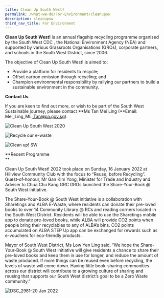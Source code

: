 ```yaml
---
title: Clean Up South West!
permalink: /what-we-do/For-Environment/cleanupsw
description: cleanupsw
third_nav_title: For Environment
---
```

**Clean Up South West!** is an annual flagship recycling programme organised by the South West CDC , the National Environment Agency (NEA) and supported by various Grassroots Organisations (GROs), corporate partners, and schools in the South West District, since 2006.

The objective of Clean Up South West! is aimed to:

*   Provide a platform for residents to recycle;
*   Offset carbon emission through recycling; and
*   Champion environmental responsibility by rallying our partners to build a sustainable environment in the community.

**Contact Us**   
  
If you are keen to find out more, or wish to be part of the South West Sustainable journey, please contact **Ms Tan Mei Ling (**Email: Mei\_Ling\_ML\_Tan@pa.gov.sg). 

![Clean Up South West 2020](https://www.cdc.gov.sg/images/librariesprovider6/what-we-do/environment/clean-up-south-west-2020.jpg?sfvrsn=586908a1_2)

![Recycle our e-waste](https://www.cdc.gov.sg/images/librariesprovider6/what-we-do/environment/recycle-our-e-waste.jpg?sfvrsn=3a3b54f9_2)

  
![Clean up! SW](https://www.cdc.gov.sg/images/librariesprovider6/default-album/clean-up!-sw910b2e6f68ec41b8972e555b6f696926.jpg?sfvrsn=ace76ff1_0 "Clean up! SW")  
  

**Recent Programme  
**

Clean Up South West! 2022 took place on Sunday, 16 January 2022 at Hillview Community Club with the focus to “Reuse, before Recycling”. Guest-of-honour, Mr Gan Kim Yong, Minister for Trade and Industry and Adviser to Chua Chu Kang GRC GROs launched the Share-Your-Book @ South West initiative.  

The Share-Your-Book @ South West initiative is a collaboration with Sharetings and ALBA E-Waste, where residents can donate their pre-loved books to over 14 Community Library @ RCs and reading corners located in the South West District. Residents will be able to use the Sharetings mobile app to donate pre-loved books, while ALBA will provide CO2 points when people bring their recyclables to any of ALBA’s bins. CO2 points accumulated on ALBA STEP Up app can be exchanged for rewards such as e-vouchers for eco-friendly products.

Mayor of South West District, Ms Low Yen Ling said, “We hope the Share-Your-Book @ South West initiative will give residents a chance to share their pre-loved books and keep them in use for longer, and reduce the amount of waste produced. If more things can be reused even before recycling, the levels of waste will come down. Having little book-sharing communities across our district will contribute to a growing culture of sharing and reusing that supports our South West district’s goal to be a Zero Waste community.”   

![DSC_2981-20 Jan 2022](https://www.cdc.gov.sg/images/librariesprovider6/highlights/dsc_2981-20-jan-2022.jpg?sfvrsn=31367453_2 "DSC_2981-20 Jan 2022")